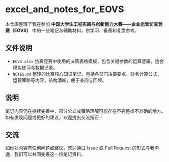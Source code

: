 # excel_and_notes_for_EOVS

本仓库整理了我在参加 **中国大学生工程实践与创新能力大赛——企业运营仿真竞赛（EOVS）** 中的一些笔记与辅助材料，供学习、备赛和复盘参考。

## 文件说明

- `EOVS.xlsx`
	 仿真竞赛中使用的决策表格模板，包含关键参数的运算逻辑，适合模拟练习与数据记录。
- `NOTES.md`
	 整理的比赛核心知识笔记，包括各部门决策要点、财务计算公式、运营策略等内容，结构清晰，便于查阅与回顾。

## 说明

笔记内容仍在持续完善中，部分公式或策略理解可能存在不完整或不准确的地方。如有发现问题或更好的建议，欢迎提出交流指正！

## 交流

如你对内容有任何问题或建议，欢迎通过 Issue 或 Pull Request 的形式与我沟通，我们可以共同完善这一份笔记资料。